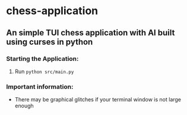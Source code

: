 # chess-application
## An simple TUI chess application with AI built using curses in python

### Starting the Application:
  1. Run `python src/main.py`

### Important information:
  - There may be graphical glitches if your terminal window is not large enough
